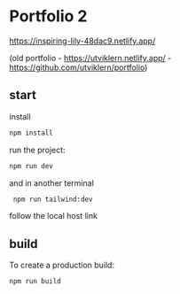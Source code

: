 # Portfolio 2

https://inspiring-lily-48dac9.netlify.app/

(old portfolio - https://utviklern.netlify.app/ - https://github.com/utviklern/portfolio)

## start

install
```bash
npm install
```

run the project:
```bash
npm run dev
```
and in another terminal

```bash
 npm run tailwind:dev
```

follow the local host link

## build

To create a production build:
```bash
npm run build
```

